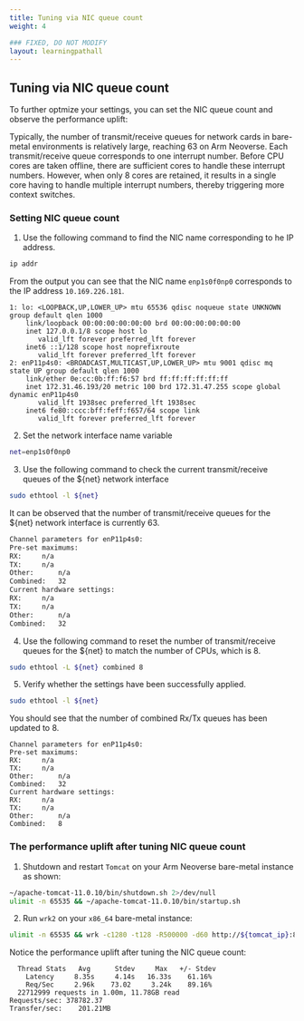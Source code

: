 ```yaml
---
title: Tuning via NIC queue count
weight: 4

### FIXED, DO NOT MODIFY
layout: learningpathall
---
```


## Tuning via NIC queue count
To further optmize your settings, you can set the NIC queue count and observe the performance uplift:

Typically, the number of transmit/receive queues for network cards in bare-metal environments is relatively large, reaching 63 on Arm Neoverse. Each transmit/receive queue corresponds to one interrupt number. Before CPU cores are taken offline, there are sufficient cores to handle these interrupt numbers. However, when only 8 cores are retained, it results in a single core having to handle multiple interrupt numbers, thereby triggering more context switches.

### Setting NIC queue count

1. Use the following command to find the NIC name corresponding to he IP address.
```bash
ip addr
```
From the output you can see that the NIC name `enp1s0f0np0` corresponds to the IP address `10.169.226.181`.
```output
1: lo: <LOOPBACK,UP,LOWER_UP> mtu 65536 qdisc noqueue state UNKNOWN group default qlen 1000
    link/loopback 00:00:00:00:00:00 brd 00:00:00:00:00:00
    inet 127.0.0.1/8 scope host lo
       valid_lft forever preferred_lft forever
    inet6 ::1/128 scope host noprefixroute
       valid_lft forever preferred_lft forever
2: enP11p4s0: <BROADCAST,MULTICAST,UP,LOWER_UP> mtu 9001 qdisc mq state UP group default qlen 1000
    link/ether 0e:cc:0b:ff:f6:57 brd ff:ff:ff:ff:ff:ff
    inet 172.31.46.193/20 metric 100 brd 172.31.47.255 scope global dynamic enP11p4s0
       valid_lft 1938sec preferred_lft 1938sec
    inet6 fe80::ccc:bff:feff:f657/64 scope link
       valid_lft forever preferred_lft forever
```

2. Set the network interface name variable
```bash
net=enp1s0f0np0
```

3. Use the following command to check the current transmit/receive queues of the ${net} network interface
```bash
sudo ethtool -l ${net}
```
It can be observed that the number of transmit/receive queues for the ${net} network interface is currently 63.
```bash
Channel parameters for enP11p4s0:
Pre-set maximums:
RX:		n/a
TX:		n/a
Other:		n/a
Combined:	32
Current hardware settings:
RX:		n/a
TX:		n/a
Other:		n/a
Combined:	32
```

4. Use the following command to reset the number of transmit/receive queues for the ${net} to match the number of CPUs, which is 8.
```bash
sudo ethtool -L ${net} combined 8
```
5. Verify whether the settings have been successfully applied.
```bash
sudo ethtool -l ${net}
```
You should see that the number of combined Rx/Tx queues has been updated to 8.
```output
Channel parameters for enP11p4s0:
Pre-set maximums:
RX:		n/a
TX:		n/a
Other:		n/a
Combined:	32
Current hardware settings:
RX:		n/a
TX:		n/a
Other:		n/a
Combined:	8
```

### The performance uplift after tuning NIC queue count

1. Shutdown and restart `Tomcat` on your Arm Neoverse bare-metal instance as shown:
```bash
~/apache-tomcat-11.0.10/bin/shutdown.sh 2>/dev/null
ulimit -n 65535 && ~/apache-tomcat-11.0.10/bin/startup.sh
```

2. Run `wrk2` on your `x86_64` bare-metal instance:
```bash
ulimit -n 65535 && wrk -c1280 -t128 -R500000 -d60 http://${tomcat_ip}:8080/examples/servlets/servlet/HelloWorldExample
```

Notice the performance uplift after tuning the NIC queue count:
```output
  Thread Stats   Avg      Stdev     Max   +/- Stdev
    Latency     8.35s     4.14s   16.33s    61.16%
    Req/Sec     2.96k    73.02     3.24k    89.16%
  22712999 requests in 1.00m, 11.78GB read
Requests/sec: 378782.37
Transfer/sec:    201.21MB
```
